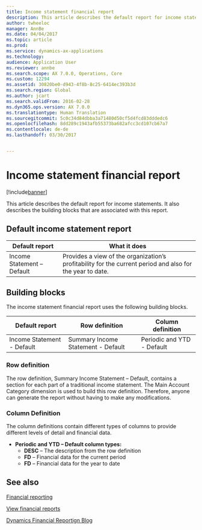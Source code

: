 ```yaml
---
title: Income statement financial report
description: This article describes the default report for income statements. It also describes the building blocks that are associated with this report.
author: twheeloc
manager: AnnBe
ms.date: 04/04/2017
ms.topic: article
ms.prod: 
ms.service: dynamics-ax-applications
ms.technology: 
audience: Application User
ms.reviewer: annbe
ms.search.scope: AX 7.0.0, Operations, Core
ms.custom: 12294
ms.assetid: 30820be0-d943-4f8b-8c25-6414ec393b3d
ms.search.region: Global
ms.author: jcart
ms.search.validFrom: 2016-02-28
ms.dyn365.ops.version: AX 7.0.0
ms.translationtype: Human Translation
ms.sourcegitcommit: 5c0c34d84dbba3a71480d50cf5d4fcd83dddedc6
ms.openlocfilehash: 8dd289c1943afb55373ba682afcc3cd107cb67a7
ms.contentlocale: de-de
ms.lasthandoff: 03/30/2017


---
```


# <a name="income-statement-financial-report"></a>Income statement financial report

[!include[banner](../includes/banner.md)]


This article describes the default report for income statements. It also describes the building blocks that are associated with this report. 

<a name="default-income-statement-report"></a>Default income statement report
-------------------------------

| Default report             | What it does                                                                                              |
|----------------------------|-----------------------------------------------------------------------------------------------------------|
| Income Statement – Default | Provides a view of the organization’s profitability for the current period and also for the year to date. |

## <a name="building-blocks"></a>Building blocks
The income statement financial report uses the following building blocks.

| Default report             | Row definition                     | Column definition          |
|----------------------------|------------------------------------|----------------------------|
| Income Statement - Default | Summary Income Statement - Default | Periodic and YTD - Default |

### <a name="row-definition"></a>Row definition

The row definition, Summary Income Statement – Default, contains a section for each part of a traditional income statement. The Main Account Category dimension is used to build this row definition. Therefore, anyone can generate the report without having to make any modifications.

### <a name="column-definition"></a>Column Definition

The column definitions contain different types of columns to provide different levels of detail and financial data.

-   **Periodic and YTD – Default column types:**
    -   **DESC** – The description from the row definition
    -   **FD** – Financial data for the current period
    -   **FD** – Financial data for the year to date

 

<a name="see-also"></a>See also
--------

[Financial reporting](financial-reporting-getting-started.md)

[View financial reports](view-financial-reports.md)

[Dynamics Financial Reportign Blog](http://blogs.msdn.com/b/dynamics_financial_reporting/)




